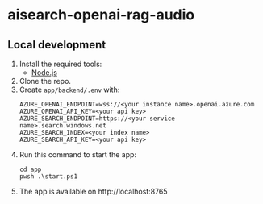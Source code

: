 # aisearch-openai-rag-audio

## Local development
1. Install the required tools:
   - [Node.js](https://nodejs.org/en)
1. Clone the repo.
1. Create `app/backend/.env` with:
   ```
   AZURE_OPENAI_ENDPOINT=wss://<your instance name>.openai.azure.com
   AZURE_OPENAI_API_KEY=<your api key>
   AZURE_SEARCH_ENDPOINT=https://<your service name>.search.windows.net
   AZURE_SEARCH_INDEX=<your index name>
   AZURE_SEARCH_API_KEY=<your api key>
   ```
1. Run this command to start the app:
   ```
   cd app
   pwsh .\start.ps1
   ```
1. The app is available on http://localhost:8765